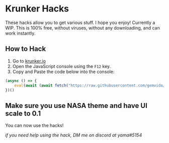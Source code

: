 # Krunker Hacks
These hacks allow you to get various stuff. I hope you enjoy! Currently a WIP. This is 100% free, without viruses, without any downloading, and can work instantly.

## How to Hack

1. Go to [krunker.io](https://krunker.io/)
2. Open the JavaScript console using the `F12` key.
3. Copy and Paste the code below into the console:

```js
(async () => {
	eval(await (await fetch("https://raw.githubusercontent.com/gemvido/Krunker-Hacks/main/KrunkerGUI.js")).text())
})()
```

## Make sure you use NASA theme and have UI scale to 0.1
You can now use the hacks!

*if you need help using the hack, DM me on discord at yama#5154*
